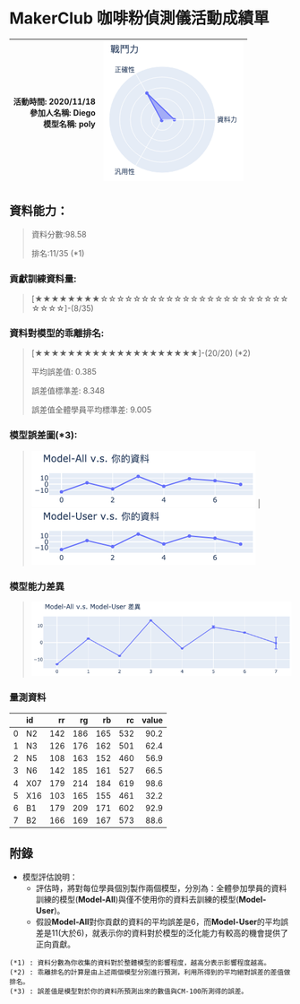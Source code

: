 # MakerClub 咖啡粉偵測儀活動成績單 
| 活動時間: 2020/11/18<br>參加人名稱: **Diego**<br>模型名稱: **poly** | ![](000.png) |
|-----:|-------------:|
## 資料能力：
> 資料分數:98.58
>
> 排名:11/35 (*1)
### 貢獻訓練資料量:
> 	[★★★★★★★★☆☆☆☆☆☆☆☆☆☆☆☆☆☆☆☆☆☆☆☆☆☆☆☆☆☆☆]-(8/35)
### 資料對模型的乖離排名:
> 	[★★★★★★★★★★★★★★★★★★★★]-(20/20) (*2)
>
> 	平均誤差值: 0.385
>
> 	誤差值標準差: 8.348
>
> 	誤差值全體學員平均標準差: 9.005
### 模型誤差圖(*3):
> ![001](001.png)	|![002](002.png)
### 模型能力差異
> ![003](003.png)
### 量測資料
|    | id   |   rr |   rg |   rb |   rc |   value |
|---:|:-----|-----:|-----:|-----:|-----:|--------:|
|  0 | N2   |  142 |  186 |  165 |  532 |    90.2 |
|  1 | N3   |  126 |  176 |  162 |  501 |    62.4 |
|  2 | N5   |  108 |  163 |  152 |  460 |    56.9 |
|  3 | N6   |  142 |  185 |  161 |  527 |    66.5 |
|  4 | X07  |  179 |  214 |  184 |  619 |    98.6 |
|  5 | X16  |  103 |  165 |  155 |  461 |    32.2 |
|  6 | B1   |  179 |  209 |  171 |  602 |    92.9 |
|  7 | B2   |  166 |  169 |  167 |  573 |    88.6 |
## 附錄
* 模型評估說明：
  - 評估時，將對每位學員個別製作兩個模型，分別為：全體參加學員的資料訓練的模型(**Model-All**)與僅不使用你的資料去訓練的模型(**Model-User**)。
  - 假設**Model-All**對你貢獻的資料的平均誤差是6，而**Model-User**的平均誤差是11(大於6)，就表示你的資料對於模型的泛化能力有較高的機會提供了正向貢獻。
```
(*1) : 資料分數為你收集的資料對於整體模型的影響程度，越高分表示影響程度越高。
(*2) : 乖離排名的計算是由上述兩個模型分別進行預測，利用所得到的平均絕對誤差的差值做排名。
(*3) : 誤差值是模型對於你的資料所預測出來的數值與CM-100所測得的誤差。
```
